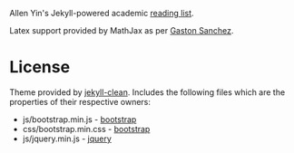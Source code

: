 Allen Yin's Jekyll-powered academic [reading list](https://allenyin.github.io/reading_list).

Latex support provided by MathJax as per [Gaston Sanchez](http://gastonsanchez.com/blog/opinion/2014/02/16/Mathjax-with-jekyll.html).

License
=======

Theme provided by [jekyll-clean](http://github.com/scotte/jekyll-clean).
Includes the following files which are the properties of their respective owners:

* js/bootstrap.min.js - [bootstrap](http://getbootstrap.com)
* css/bootstrap.min.css - [bootstrap](http://getbootstrap.com)
* js/jquery.min.js - [jquery](https://jquery.com)
